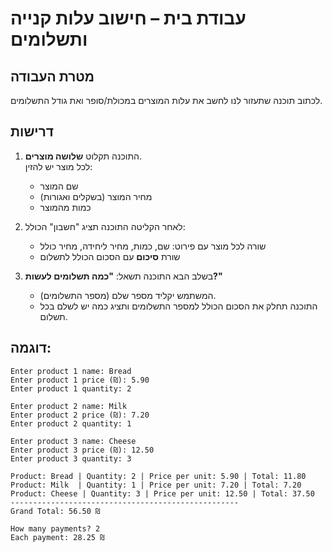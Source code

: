 # עבודת בית – חישוב עלות קנייה ותשלומים

## מטרת העבודה
לכתוב תוכנה שתעזור לנו לחשב את עלות המוצרים במכולת/סופר ואת גודל התשלומים.

## דרישות
1. התוכנה תקלוט **שלושה מוצרים**.  
   לכל מוצר יש להזין:
   - שם המוצר  
   - מחיר המוצר (בשקלים ואגורות)  
   - כמות מהמוצר  

2. לאחר הקליטה התוכנה תציג "חשבון" הכולל:  
   - שורה לכל מוצר עם פירוט: שם, כמות, מחיר ליחידה, מחיר כולל  
   - שורת **סיכום** עם הסכום הכולל לתשלום  

3. בשלב הבא התוכנה תשאל: **"כמה תשלומים לעשות?"**  
   - המשתמש יקליד מספר שלם (מספר התשלומים).  
   - התוכנה תחלק את הסכום הכולל למספר התשלומים ותציג כמה יש לשלם בכל תשלום.  

## דוגמה:
```
Enter product 1 name: Bread
Enter product 1 price (₪): 5.90
Enter product 1 quantity: 2

Enter product 2 name: Milk
Enter product 2 price (₪): 7.20
Enter product 2 quantity: 1

Enter product 3 name: Cheese
Enter product 3 price (₪): 12.50
Enter product 3 quantity: 3

Product: Bread | Quantity: 2 | Price per unit: 5.90 | Total: 11.80
Product: Milk  | Quantity: 1 | Price per unit: 7.20 | Total: 7.20
Product: Cheese | Quantity: 3 | Price per unit: 12.50 | Total: 37.50
---------------------------------------------------
Grand Total: 56.50 ₪

How many payments? 2
Each payment: 28.25 ₪

```

